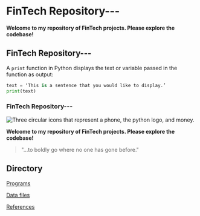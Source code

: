 # FinTech Repository---

**Welcome to my repository of FinTech projects. Please explore the codebase!**

## FinTech Repository---

A `print` function in Python displays the text or variable passed in the function as output:

```python
text = ‘This is a sentence that you would like to display.’
print(text)
```

### FinTech Repository---

![Three circular icons that represent a phone, the python logo, and money.](images/fintech.png)


**Welcome to my repository of FinTech projects. Please explore the codebase!**

> "...to boldly go where no one has gone before."

## Directory

[Programs](code)

[Data files](data)

[References](references)